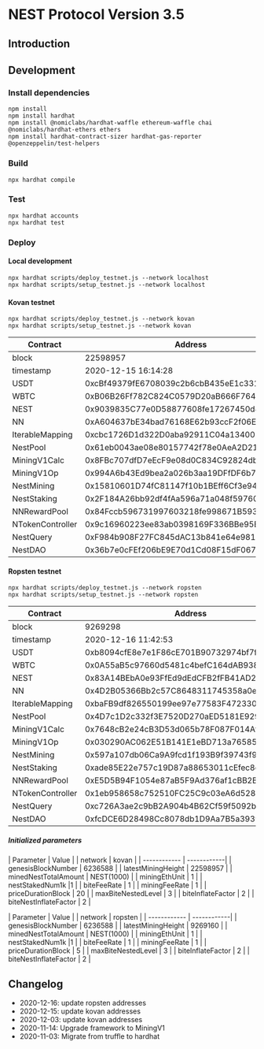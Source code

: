 # NEST Protocol Version 3.5

## Introduction

## Development

### Install dependencies

```
npm install
npm install hardhat
npm install @nomiclabs/hardhat-waffle ethereum-waffle chai @nomiclabs/hardhat-ethers ethers
npm install hardhat-contract-sizer hardhat-gas-reporter @openzeppelin/test-helpers
```

### Build

```shell
npx hardhat compile
```

### Test

```shell
npx hardhat accounts
npx hardhat test
```

### Deploy

#### Local development

```shell
npx hardhat scripts/deploy_testnet.js --network localhost
npx hardhat scripts/setup_testnet.js --network localhost
```

#### Kovan testnet

```shell
npx hardhat scripts/deploy_testnet.js --network kovan
npx hardhat scripts/setup_testnet.js --network kovan
```

| Contract | Address |
| ------------ | ------------|
| block | 22598957 |
|timestamp| 2020-12-15 16:14:28 |
| USDT |  0xcBf49379fE6708039c2b6cbB435eE1c331dA86d6 | 
| WBTC |  0xB06B26Ff782C824C0579D20aB666F7640Ab92587 | 
|NEST| 0x9039835C77e0D58877608fe17267450d84EdDa59 |
| NN |  0xA604637bE34bad76168E62b93ccF2f06EEeCdcE7 | 
| IterableMapping |  0xcbc1726D1d322D0aba92911C04a13400219c2648 |  
| NestPool |  0x61eb0043ae08e80157742f78e0AeA2D216c5125e | 
| MiningV1Calc |  0x8FBc707dfD7eEcF9e08d0C834C92824db6C48a16 | 
| MiningV1Op |  0x994A6b43Ed9bea2a026b3aa19DFfDF6b7A50bfca | 
| NestMining |  0x15810601D74fC81147f10b1BEff6Cf3e949a7add | 
| NestStaking |  0x2F184A26bb92df4fAa596a71a048f5976075f23e | 
| NNRewardPool |  0x84Fccb596731997603218fe998671B593c593ffb | 
| NTokenController | 0x9c16960223ee83ab0398169F336BBe95B0c2F1aB |
| NestQuery | 0xF984b908F27FC845dAC13b841e64e98195eDe884 |
| NestDAO | 0x36b7e0cFEf206bE9E70d1Cd08F15dF067c6F6F32 |

#### Ropsten testnet

```shell
npx hardhat scripts/deploy_testnet.js --network ropsten
npx hardhat scripts/setup_testnet.js --network ropsten
```

| Contract | Address |
| ------------ | ------------|
| block | 9269298 |
|timestamp| 2020-12-16 11:42:53 |
| USDT |  0xb8094cfE8e7e1F86cE701B90732974bf7f445685 | 
| WBTC |  0x0A55aB5c97660d5481c4befC164dAB9384DAe98d | 
|NEST| 0x83A14BEbA0e93FfEd9dEdCFB2fFB41AD26BD11eC |
| NN |  0x4D2B05366Bb2c57C8648311745358a0edE1392f2 | 
| IterableMapping |  0xbaFB9df826550199ee97e77583F4723305BCe48a |  
| NestPool |  0x4D7c1D2c332f3E7520D270aED5181E9296d8C722 | 
| MiningV1Calc |  0x7648cB2e24cB3D53d065b78F087F014Af3FF4595 | 
| MiningV1Op |  0x030290AC062E51B141E1eBD713a76585b92abaA0 | 
| NestMining |  0x597a107db06Ca9A9fcd1f193B9f39743f926dc53 | 
| NestStaking |  0xade85E22e757c19D87a88653011cEfec8ec2C45f | 
| NNRewardPool |  0xE5D5B94F1054e87aB5F9Ad376af1cBB2B6c16c7D | 
| NTokenController | 0x1eb958658c752510FC25C9c03eA6d5281fB64a32 |
| NestQuery | 0xc726A3ae2c9bB2A904b4B62Cf59f5092ba8B6126 |
| NestDAO | 0xfcDCE6D28498Cc8078db1D9Aa7B5a39390f689f1 |



##### Initialized parameters


| Parameter | Value |
| network | kovan |
| ------------ | ------------|
| genesisBlockNumber | 6236588 |
| latestMiningHeight | 22598957 |
| minedNestTotalAmount | NEST(1000) |
| miningEthUnit | 1 |
| nestStakedNum1k |1 |
| biteFeeRate | 1 |
| miningFeeRate | 1 |
| priceDurationBlock | 20 |
| maxBiteNestedLevel | 3 |
| biteInflateFactor | 2 |
| biteNestInflateFactor | 2 |
   

| Parameter | Value |
| network | ropsten |
| ------------ | ------------|
| genesisBlockNumber | 6236588 |
| latestMiningHeight | 9269160 |
| minedNestTotalAmount | NEST(1000) |
| miningEthUnit | 1 |
| nestStakedNum1k |1 |
| biteFeeRate | 1 |
| miningFeeRate | 1 |
| priceDurationBlock | 5 |
| maxBiteNestedLevel | 3 |
| biteInflateFactor | 2 |
| biteNestInflateFactor | 2 |

## Changelog

- 2020-12-16: update ropsten addresses
- 2020-12-15: update kovan addresses
- 2020-12-03: update kovan addresses
- 2020-11-14: Upgrade framework to MiningV1
- 2020-11-03: Migrate from truffle to hardhat

